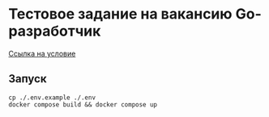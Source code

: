 # Тестовое задание на вакансию Go-разработчик
[Ссылка на условие](https://gist.github.com/ixpectus/aec3f753a3209fbd8100c1b2c42d5756)

## Запуск

```
cp ./.env.example ./.env
docker compose build && docker compose up
```
